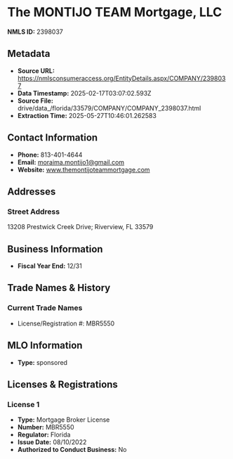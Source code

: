 # The MONTIJO TEAM Mortgage, LLC

**NMLS ID:** 2398037

## Metadata
- **Source URL:** https://nmlsconsumeraccess.org/EntityDetails.aspx/COMPANY/2398037
- **Data Timestamp:** 2025-02-17T03:07:02.593Z
- **Source File:** drive/data_/florida/33579/COMPANY/COMPANY_2398037.html
- **Extraction Time:** 2025-05-27T10:46:01.262583

## Contact Information
- **Phone:** 813-401-4644
- **Email:** moraima.montijo1@gmail.com
- **Website:** www.themontijoteammortgage.com

## Addresses
### Street Address
13208 Prestwick Creek Drive; Riverview, FL 33579

## Business Information
- **Fiscal Year End:** 12/31

## Trade Names & History
### Current Trade Names
- License/Registration #: MBR5550

## MLO Information
- **Type:** sponsored

## Licenses & Registrations

### License 1
- **Type:** Mortgage Broker License
- **Number:** MBR5550
- **Regulator:** Florida
- **Issue Date:** 08/10/2022
- **Authorized to Conduct Business:** No
